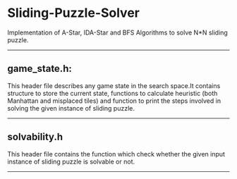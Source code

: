 # Sliding-Puzzle-Solver
Implementation of A-Star, IDA-Star and BFS Algorithms to solve N*N sliding puzzle.
<hr />

## game_state.h:<br />
This header file describes any game state in the search space.It contains structure to store the current state, functions to calculate heuristic (both Manhattan and misplaced tiles) and function to print the steps involved in solving the given instance of sliding puzzle.
<hr />

## solvability.h <br />
This header file contains the function which check whether the given input instance of sliding puzzle is solvable or not.
<hr />
